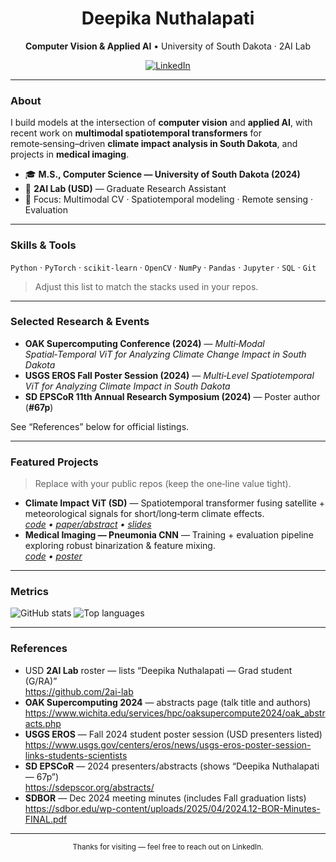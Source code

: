 <!-- =========================================================
  GitHub Profile README — Deepika Nuthalapati
  GitHub: https://github.com/nuthalapatideepika
  LinkedIn: https://www.linkedin.com/in/deepika-nuthalapati/
  ========================================================= -->

<h1 align="center">Deepika Nuthalapati</h1>
<p align="center"><b>Computer Vision & Applied AI</b> • University of South Dakota · 2AI Lab</p>

<p align="center">
  <a href="https://www.linkedin.com/in/deepika-nuthalapati/">
    <img alt="LinkedIn" src="https://img.shields.io/badge/LinkedIn-Deepika%20Nuthalapati-blue?logo=linkedin" />
  </a>
</p>

---

### About
I build models at the intersection of **computer vision** and **applied AI**, with recent work on **multimodal spatiotemporal transformers** for remote‑sensing–driven **climate impact analysis in South Dakota**, and projects in **medical imaging**.

- 🎓 **M.S., Computer Science — University of South Dakota (2024)**
- 🧪 **2AI Lab (USD)** — Graduate Research Assistant
- 🔎 Focus: Multimodal CV · Spatiotemporal modeling · Remote sensing · Evaluation

---

### Skills & Tools
`Python` · `PyTorch` · `scikit-learn` · `OpenCV` · `NumPy` · `Pandas` · `Jupyter` · `SQL` · `Git`

> Adjust this list to match the stacks used in your repos.

---

### Selected Research & Events
- **OAK Supercomputing Conference (2024)** — *Multi‑Modal Spatial‑Temporal ViT for Analyzing Climate Change Impact in South Dakota*  
- **USGS EROS Fall Poster Session (2024)** — *Multi‑Level Spatiotemporal ViT for Analyzing Climate Impact in South Dakota*  
- **SD EPSCoR 11th Annual Research Symposium (2024)** — Poster author (**#67p**)

See “References” below for official listings.

---

### Featured Projects
> Replace with your public repos (keep the one‑line value tight).

- **Climate Impact ViT (SD)** — Spatiotemporal transformer fusing satellite + meteorological signals for short/long‑term climate effects.  
  _[code](#) • [paper/abstract](#) • [slides](#)_
- **Medical Imaging — Pneumonia CNN** — Training + evaluation pipeline exploring robust binarization & feature mixing.  
  _[code](#) • [poster](#)_

---

### Metrics
<!-- GitHub Readme Stats (fast, no token needed). Dark/light aware. -->
<picture>
  <source media="(prefers-color-scheme: dark)"
          srcset="https://github-readme-stats.vercel.app/api?username=nuthalapatideepika&show_icons=true&rank_icon=github&theme=github_dark">
  <img alt="GitHub stats"
       src="https://github-readme-stats.vercel.app/api?username=nuthalapatideepika&show_icons=true&rank_icon=github">
</picture>

<picture>
  <source media="(prefers-color-scheme: dark)"
          srcset="https://github-readme-stats.vercel.app/api/top-langs/?username=nuthalapatideepika&layout=compact&theme=github_dark">
  <img alt="Top languages"
       src="https://github-readme-stats.vercel.app/api/top-langs/?username=nuthalapatideepika&layout=compact">
</picture>

<!-- Rich, single-image metrics (requires workflow + PAT token).
     After you add .github/workflows/metrics.yml and it generates metrics.svg,
     uncomment the line below.
-->
<!-- ![Metrics](./metrics.svg) -->

---

### References
- USD **2AI Lab** roster — lists “Deepika Nuthalapati — Grad student (G/RA)”  
  https://github.com/2ai-lab
- **OAK Supercomputing 2024** — abstracts page (talk title and authors)  
  https://www.wichita.edu/services/hpc/oaksupercompute2024/oak_abstracts.php
- **USGS EROS** — Fall 2024 student poster session (USD presenters listed)  
  https://www.usgs.gov/centers/eros/news/usgs-eros-poster-session-links-students-scientists
- **SD EPSCoR** — 2024 presenters/abstracts (shows “Deepika Nuthalapati — 67p”)  
  https://sdepscor.org/abstracts/
- **SDBOR** — Dec 2024 meeting minutes (includes Fall graduation lists)  
  https://sdbor.edu/wp-content/uploads/2025/04/2024.12-BOR-Minutes-FINAL.pdf

---

<!-- Minimal footer -->
<p align="center">
  <sub>Thanks for visiting — feel free to reach out on LinkedIn.</sub>
</p>
